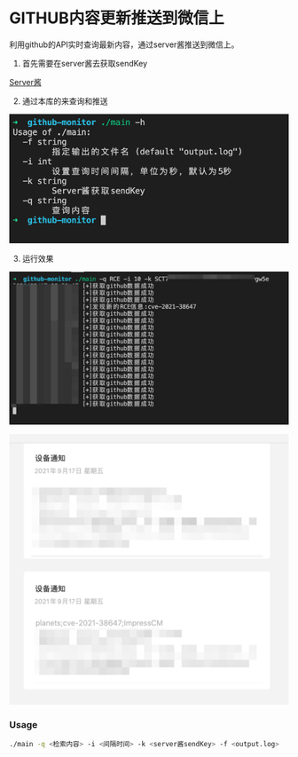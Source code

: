 # GITHUB内容更新推送到微信上

利用github的API实时查询最新内容，通过server酱推送到微信上。

1. 首先需要在server酱去获取sendKey

[Server酱](https://sct.ftqq.com/sendkey)

2. 通过本库的来查询和推送

![help](imgs/help.png)

3. 运行效果

![run](imgs/run.png)

![wechat](imgs/wechat.png)

### Usage

```bash
./main -q <检索内容> -i <间隔时间> -k <server酱sendKey> -f <output.log>

```